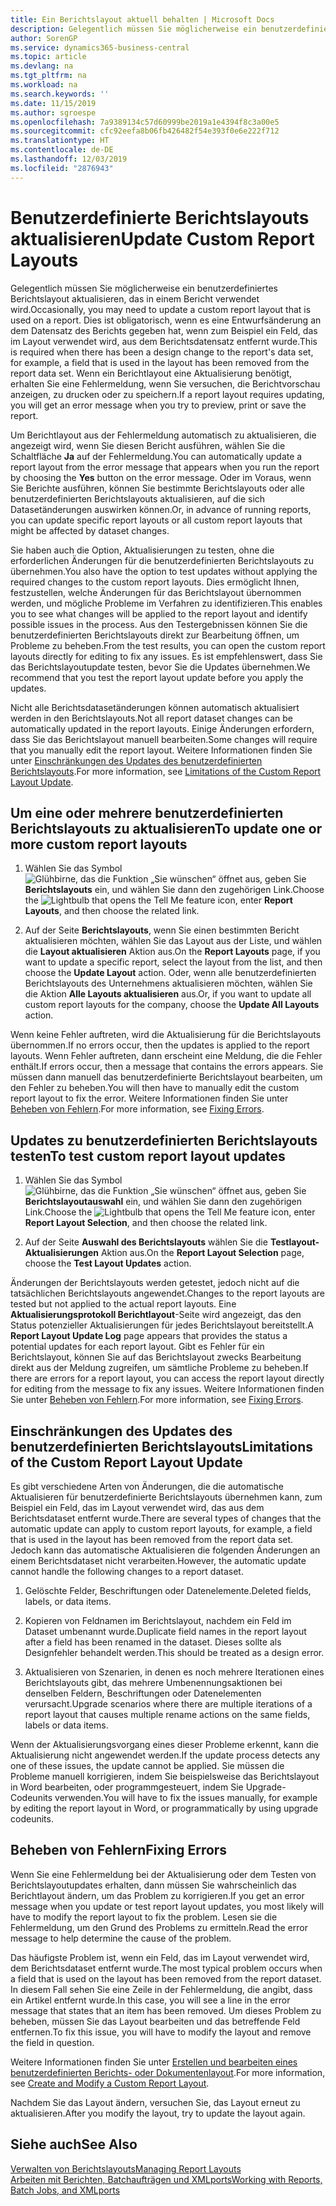 ```yaml
---
title: Ein Berichtslayout aktuell behalten | Microsoft Docs
description: Gelegentlich müssen Sie möglicherweise ein benutzerdefiniertes Berichtslayout aktualisieren, das in einem Bericht verwendet wird. Dies ist obligatorisch, wenn es eine Entwurfsänderung an dem Datensatz des Berichts gegeben hat, wenn zum Beispiel ein Feld, das im Layout verwendet wird, aus dem Berichtsdatensatz entfernt wurde.
author: SorenGP
ms.service: dynamics365-business-central
ms.topic: article
ms.devlang: na
ms.tgt_pltfrm: na
ms.workload: na
ms.search.keywords: ''
ms.date: 11/15/2019
ms.author: sgroespe
ms.openlocfilehash: 7a9389134c57d60999be2019a1e4394f8c3a00e5
ms.sourcegitcommit: cfc92eefa8b06fb426482f54e393f0e6e222f712
ms.translationtype: HT
ms.contentlocale: de-DE
ms.lasthandoff: 12/03/2019
ms.locfileid: "2876943"
---
```

# <a name="update-custom-report-layouts"></a><span data-ttu-id="4b707-104">Benutzerdefinierte Berichtslayouts aktualisieren</span><span class="sxs-lookup"><span data-stu-id="4b707-104">Update Custom Report Layouts</span></span>
<span data-ttu-id="4b707-105">Gelegentlich müssen Sie möglicherweise ein benutzerdefiniertes Berichtslayout aktualisieren, das in einem Bericht verwendet wird.</span><span class="sxs-lookup"><span data-stu-id="4b707-105">Occasionally, you may need to update a custom report layout that is used on a report.</span></span> <span data-ttu-id="4b707-106">Dies ist obligatorisch, wenn es eine Entwurfsänderung an dem Datensatz des Berichts gegeben hat, wenn zum Beispiel ein Feld, das im Layout verwendet wird, aus dem Berichtsdatensatz entfernt wurde.</span><span class="sxs-lookup"><span data-stu-id="4b707-106">This is required when there has been a design change to the report's data set, for example, a field that is used in the layout has been removed from the report data set.</span></span> <span data-ttu-id="4b707-107">Wenn ein Berichtlayout eine Aktualisierung benötigt, erhalten Sie eine Fehlermeldung, wenn Sie versuchen, die Berichtvorschau anzeigen, zu drucken oder zu speichern.</span><span class="sxs-lookup"><span data-stu-id="4b707-107">If a report layout requires updating, you will get an error message when you try to preview, print or save the report.</span></span>  

<span data-ttu-id="4b707-108">Um Berichtlayout aus der Fehlermeldung automatisch zu aktualisieren, die angezeigt wird, wenn Sie diesen Bericht ausführen, wählen Sie die Schaltfläche **Ja** auf der Fehlermeldung.</span><span class="sxs-lookup"><span data-stu-id="4b707-108">You can automatically update a report layout from the error message that appears when you run the report by choosing the **Yes** button on the error message.</span></span> <span data-ttu-id="4b707-109">Oder im Voraus, wenn Sie Berichte ausführen, können Sie bestimmte Berichtslayouts oder alle benutzerdefinierten Berichtslayouts aktualisieren, auf die sich Datasetänderungen auswirken können.</span><span class="sxs-lookup"><span data-stu-id="4b707-109">Or, in advance of running reports, you can update specific report layouts or all custom report layouts that might be affected by dataset changes.</span></span>  

<span data-ttu-id="4b707-110">Sie haben auch die Option, Aktualisierungen zu testen, ohne die erforderlichen Änderungen für die benutzerdefinierten Berichtslayouts zu übernehmen.</span><span class="sxs-lookup"><span data-stu-id="4b707-110">You also have the option to test updates without applying the required changes to the custom report layouts.</span></span> <span data-ttu-id="4b707-111">Dies ermöglicht Ihnen, festzustellen, welche Änderungen für das Berichtslayout übernommen werden, und mögliche Probleme im Verfahren zu identifizieren.</span><span class="sxs-lookup"><span data-stu-id="4b707-111">This enables you to see what changes will be applied to the report layout and identify possible issues in the process.</span></span> <span data-ttu-id="4b707-112">Aus den Testergebnissen können Sie die benutzerdefinierten Berichtslayouts direkt zur Bearbeitung öffnen, um Probleme zu beheben.</span><span class="sxs-lookup"><span data-stu-id="4b707-112">From the test results, you can open the custom report layouts directly for editing to fix any issues.</span></span> <span data-ttu-id="4b707-113">Es ist empfehlenswert, dass Sie das Berichtslayoutupdate testen, bevor Sie die Updates übernehmen.</span><span class="sxs-lookup"><span data-stu-id="4b707-113">We recommend that you test the report layout update before you apply the updates.</span></span>  

<span data-ttu-id="4b707-114">Nicht alle Berichtsdatasetänderungen können automatisch aktualisiert werden in den Berichtslayouts.</span><span class="sxs-lookup"><span data-stu-id="4b707-114">Not all report dataset changes can be automatically updated in the report layouts.</span></span> <span data-ttu-id="4b707-115">Einige Änderungen erfordern, dass Sie das Berichtslayout manuell bearbeiten.</span><span class="sxs-lookup"><span data-stu-id="4b707-115">Some changes will require that you manually edit the report layout.</span></span> <span data-ttu-id="4b707-116">Weitere Informationen finden Sie unter [Einschränkungen des Updates des benutzerdefinierten Berichtslayouts](ui-update-report-layouts.md#UpdateLimitations).</span><span class="sxs-lookup"><span data-stu-id="4b707-116">For more information, see [Limitations of the Custom Report Layout Update](ui-update-report-layouts.md#UpdateLimitations).</span></span>  

## <a name="to-update-one-or-more-custom-report-layouts"></a><span data-ttu-id="4b707-117">Um eine oder mehrere benutzerdefinierten Berichtslayouts zu aktualisieren</span><span class="sxs-lookup"><span data-stu-id="4b707-117">To update one or more custom report layouts</span></span>  

1.  <span data-ttu-id="4b707-118">Wählen Sie das Symbol ![Glühbirne, das die Funktion „Sie wünschen“ öffnet](media/ui-search/search_small.png "Was möchten Sie tun?") aus, geben Sie **Berichtslayouts** ein, und wählen Sie dann den zugehörigen Link.</span><span class="sxs-lookup"><span data-stu-id="4b707-118">Choose the ![Lightbulb that opens the Tell Me feature](media/ui-search/search_small.png "Tell me what you want to do") icon, enter **Report Layouts**, and then choose the related link.</span></span>  

2.  <span data-ttu-id="4b707-119">Auf der Seite **Berichtslayouts**, wenn Sie einen bestimmten Bericht aktualisieren möchten, wählen Sie das Layout aus der Liste, und wählen die **Layout aktualisieren** Aktion aus.</span><span class="sxs-lookup"><span data-stu-id="4b707-119">On the **Report Layouts** page, if you want to update a specific report, select the layout from the list, and then choose the **Update Layout** action.</span></span> <span data-ttu-id="4b707-120">Oder, wenn alle benutzerdefinierten Berichtslayouts des Unternehmens aktualisieren möchten, wählen Sie die Aktion **Alle Layouts aktualisieren** aus.</span><span class="sxs-lookup"><span data-stu-id="4b707-120">Or, if you want to update all custom report layouts for the company, choose the **Update All Layouts** action.</span></span>  

<span data-ttu-id="4b707-121">Wenn keine Fehler auftreten, wird die Aktualisierung für die Berichtslayouts übernommen.</span><span class="sxs-lookup"><span data-stu-id="4b707-121">If no errors occur, then the updates is applied to the report layouts.</span></span> <span data-ttu-id="4b707-122">Wenn Fehler auftreten, dann erscheint eine Meldung, die die Fehler enthält.</span><span class="sxs-lookup"><span data-stu-id="4b707-122">If errors occur, then a message that contains the errors appears.</span></span> <span data-ttu-id="4b707-123">Sie müssen dann manuell das benutzerdefinierte Berichtslayout bearbeiten, um den Fehler zu beheben.</span><span class="sxs-lookup"><span data-stu-id="4b707-123">You will then have to manually edit the custom report layout to fix the error.</span></span> <span data-ttu-id="4b707-124">Weitere Informationen finden Sie unter [Beheben von Fehlern](ui-update-report-layouts.md#FixErrors).</span><span class="sxs-lookup"><span data-stu-id="4b707-124">For more information, see [Fixing Errors](ui-update-report-layouts.md#FixErrors).</span></span>  

## <a name="to-test-custom-report-layout-updates"></a><span data-ttu-id="4b707-125">Updates zu benutzerdefinierten Berichtslayouts testen</span><span class="sxs-lookup"><span data-stu-id="4b707-125">To test custom report layout updates</span></span>  

1.  <span data-ttu-id="4b707-126">Wählen Sie das Symbol ![Glühbirne, das die Funktion „Sie wünschen“ öffnet](media/ui-search/search_small.png "Was möchten Sie tun?") aus, geben Sie **Berichtslayoutauswahl** ein, und wählen Sie dann den zugehörigen Link.</span><span class="sxs-lookup"><span data-stu-id="4b707-126">Choose the ![Lightbulb that opens the Tell Me feature](media/ui-search/search_small.png "Tell me what you want to do") icon, enter **Report Layout Selection**, and then choose the related link.</span></span>  

2.  <span data-ttu-id="4b707-127">Auf der Seite **Auswahl des Berichtslayouts** wählen Sie die **Testlayout-Aktualisierungen** Aktion aus.</span><span class="sxs-lookup"><span data-stu-id="4b707-127">On the **Report Layout Selection** page, choose the **Test Layout Updates** action.</span></span>  

 <span data-ttu-id="4b707-128">Änderungen der Berichtslayouts werden getestet, jedoch nicht auf die tatsächlichen Berichtslayouts angewendet.</span><span class="sxs-lookup"><span data-stu-id="4b707-128">Changes to the report layouts are tested but not applied to the actual report layouts.</span></span> <span data-ttu-id="4b707-129">Eine **Aktualisierungsprotokoll Berichtlayout**-Seite wird angezeigt, das den Status potenzieller Aktualisierungen für jedes Berichtslayout bereitstellt.</span><span class="sxs-lookup"><span data-stu-id="4b707-129">A **Report Layout Update Log** page appears that provides the status a potential updates for each report layout.</span></span> <span data-ttu-id="4b707-130">Gibt es Fehler für ein Berichtslayout, können Sie auf das Berichtslayout zwecks Bearbeitung direkt aus der Meldung zugreifen, um sämtliche Probleme zu beheben.</span><span class="sxs-lookup"><span data-stu-id="4b707-130">If there are errors for a report layout, you can access the report layout directly for editing from the message to fix any issues.</span></span> <span data-ttu-id="4b707-131">Weitere Informationen finden Sie unter [Beheben von Fehlern](ui-update-report-layouts.md#FixErrors).</span><span class="sxs-lookup"><span data-stu-id="4b707-131">For more information, see [Fixing Errors](ui-update-report-layouts.md#FixErrors).</span></span>  

##  <a name="UpdateLimitations"></a> <span data-ttu-id="4b707-132">Einschränkungen des Updates des benutzerdefinierten Berichtslayouts</span><span class="sxs-lookup"><span data-stu-id="4b707-132">Limitations of the Custom Report Layout Update</span></span>  
 <span data-ttu-id="4b707-133">Es gibt verschiedene Arten von Änderungen, die die automatische Aktualisieren für benutzerdefinierte Berichtslayouts übernehmen kann, zum Beispiel ein Feld, das im Layout verwendet wird, das aus dem Berichtsdataset entfernt wurde.</span><span class="sxs-lookup"><span data-stu-id="4b707-133">There are several types of changes that the automatic update can apply to custom report layouts, for example, a field that is used in the layout has been removed from the report data set.</span></span> <span data-ttu-id="4b707-134">Jedoch kann das automatische Aktualisieren die folgenden Änderungen an einem Berichtsdataset nicht verarbeiten.</span><span class="sxs-lookup"><span data-stu-id="4b707-134">However, the automatic update cannot handle the following changes to a report dataset.</span></span>  

1.  <span data-ttu-id="4b707-135">Gelöschte Felder, Beschriftungen oder Datenelemente.</span><span class="sxs-lookup"><span data-stu-id="4b707-135">Deleted fields, labels, or data items.</span></span>  

2.  <span data-ttu-id="4b707-136">Kopieren von Feldnamen im Berichtslayout, nachdem ein Feld im Dataset umbenannt wurde.</span><span class="sxs-lookup"><span data-stu-id="4b707-136">Duplicate field names in the report layout after a field has been renamed in the dataset.</span></span> <span data-ttu-id="4b707-137">Dieses sollte als Designfehler behandelt werden.</span><span class="sxs-lookup"><span data-stu-id="4b707-137">This should be treated as a design error.</span></span>  

3.  <span data-ttu-id="4b707-138">Aktualisieren von Szenarien, in denen es noch mehrere Iterationen eines Berichtslayouts gibt, das mehrere Umbenennungsaktionen bei denselben Feldern, Beschriftungen oder Datenelementen verursacht.</span><span class="sxs-lookup"><span data-stu-id="4b707-138">Upgrade scenarios where there are multiple iterations of a report layout that causes multiple rename actions on the same fields, labels or data items.</span></span>  

 <span data-ttu-id="4b707-139">Wenn der Aktualisierungsvorgang eines dieser Probleme erkennt, kann die Aktualisierung nicht angewendet werden.</span><span class="sxs-lookup"><span data-stu-id="4b707-139">If the update process detects any one of these issues, the update cannot be applied.</span></span> <span data-ttu-id="4b707-140">Sie müssen die Probleme manuell korrigieren, indem Sie beispielsweise das Berichtslayout in Word bearbeiten, oder programmgesteuert, indem Sie Upgrade-Codeunits verwenden.</span><span class="sxs-lookup"><span data-stu-id="4b707-140">You will have to fix the issues manually, for example by editing the report layout in Word, or programmatically by using upgrade codeunits.</span></span>  

##  <a name="FixErrors"></a> <span data-ttu-id="4b707-141">Beheben von Fehlern</span><span class="sxs-lookup"><span data-stu-id="4b707-141">Fixing Errors</span></span>  
 <span data-ttu-id="4b707-142">Wenn Sie eine Fehlermeldung bei der Aktualisierung oder dem Testen von Berichtslayoutupdates erhalten, dann müssen Sie wahrscheinlich das Berichtlayout ändern, um das Problem zu korrigieren.</span><span class="sxs-lookup"><span data-stu-id="4b707-142">If you get an error message when you update or test report layout updates, you most likely will have to modify the report layout to fix the problem.</span></span> <span data-ttu-id="4b707-143">Lesen sie die Fehlermeldung, um den Grund des Problems zu ermitteln.</span><span class="sxs-lookup"><span data-stu-id="4b707-143">Read the error message to help determine the cause of the problem.</span></span>  

 <span data-ttu-id="4b707-144">Das häufigste Problem ist, wenn ein Feld, das im Layout verwendet wird, dem Berichtsdataset entfernt wurde.</span><span class="sxs-lookup"><span data-stu-id="4b707-144">The most typical problem occurs when a field that is used on the layout has been removed from the report dataset.</span></span> <span data-ttu-id="4b707-145">In diesem Fall sehen Sie eine Zeile in der Fehlermeldung, die angibt, dass ein Artikel entfernt wurde.</span><span class="sxs-lookup"><span data-stu-id="4b707-145">In this case, you will see a line in the error message that states that an item has been removed.</span></span> <span data-ttu-id="4b707-146">Um dieses Problem zu beheben, müssen Sie das Layout bearbeiten und das betreffende Feld entfernen.</span><span class="sxs-lookup"><span data-stu-id="4b707-146">To fix this issue, you will have to modify the layout and remove the field in question.</span></span>  

 <span data-ttu-id="4b707-147">Weitere Informationen finden Sie unter [Erstellen und bearbeiten eines benutzerdefinierten Berichts- oder Dokumentenlayout](ui-how-create-custom-report-layout.md#ModifyCustomLayout).</span><span class="sxs-lookup"><span data-stu-id="4b707-147">For more information, see [Create and Modify a Custom Report Layout](ui-how-create-custom-report-layout.md#ModifyCustomLayout).</span></span>  

 <span data-ttu-id="4b707-148">Nachdem Sie das Layout ändern, versuchen Sie, das Layout erneut zu aktualisieren.</span><span class="sxs-lookup"><span data-stu-id="4b707-148">After you modify the layout, try to update the layout again.</span></span>  

## <a name="see-also"></a><span data-ttu-id="4b707-149">Siehe auch</span><span class="sxs-lookup"><span data-stu-id="4b707-149">See Also</span></span>  
 [<span data-ttu-id="4b707-150">Verwalten von Berichtslayouts</span><span class="sxs-lookup"><span data-stu-id="4b707-150">Managing Report Layouts</span></span>](ui-manage-report-layouts.md)  
 [<span data-ttu-id="4b707-151">Arbeiten mit Berichten, Batchaufträgen und XMLports</span><span class="sxs-lookup"><span data-stu-id="4b707-151">Working with Reports, Batch Jobs, and XMLports</span></span>](ui-work-report.md)  
